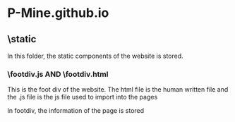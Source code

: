 # P-Mine.github.io 

## \static 

In this folder, the static components of the website is stored. 

### \footdiv.js AND \footdiv.html 

This is the foot div of the website. The html file is the human written file and the .js file is the js file used to import into the pages 

In footdiv, the information of the page is stored 
